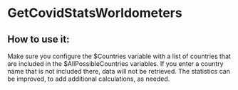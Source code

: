 # GetCovidStatsWorldometers

## How to use it:
Make sure you configure the $Countries variable with a list of countries that are included in the $AllPossibleCountries variables. 
If you enter a country name that is not included there, data will not be retrieved. 
The statistics can be improved, to add additional calculations, as needed.
